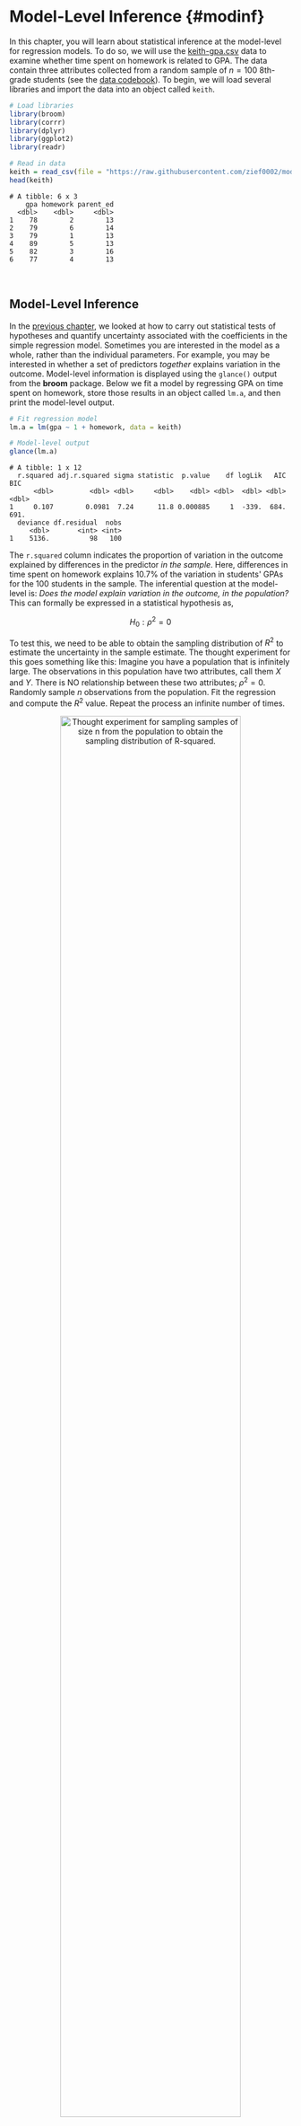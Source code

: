 # Model-Level Inference {#modinf}




In this chapter, you will learn about statistical inference at the model-level for regression models. To do so, we will use the [keith-gpa.csv](https://raw.githubusercontent.com/zief0002/modeling/master/data/keith-gpa.csv) data to examine whether time spent on homework is related to GPA. The data contain three attributes collected from a random sample of $n=100$ 8th-grade students (see the [data codebook](http://zief0002.github.io/epsy-8251/codebooks/keith-gpa.html)). To begin, we will load several libraries and import the data into an object called `keith`. 


```r
# Load libraries
library(broom)
library(corrr)
library(dplyr)
library(ggplot2)
library(readr)

# Read in data
keith = read_csv(file = "https://raw.githubusercontent.com/zief0002/modeling/master/data/keith-gpa.csv")
head(keith)
```

```
# A tibble: 6 x 3
    gpa homework parent_ed
  <dbl>    <dbl>     <dbl>
1    78        2        13
2    79        6        14
3    79        1        13
4    89        5        13
5    82        3        16
6    77        4        13
```

<br />


## Model-Level Inference

In the [previous chapter](#coefinf), we looked at how to carry out statistical tests of hypotheses and quantify uncertainty associated with the coefficients in the simple regression model. Sometimes you are interested in the model as a whole, rather than the individual parameters. For example, you may be interested in whether a set of predictors *together* explains variation in the outcome. Model-level information is displayed using the `glance()` output from the **broom** package. Below we fit a model by regressing GPA on time spent on homework, store those results in an object called `lm.a`, and then print the model-level output.


```r
# Fit regression model
lm.a = lm(gpa ~ 1 + homework, data = keith)

# Model-level output
glance(lm.a)
```


```
# A tibble: 1 x 12
  r.squared adj.r.squared sigma statistic  p.value    df logLik   AIC   BIC
      <dbl>         <dbl> <dbl>     <dbl>    <dbl> <dbl>  <dbl> <dbl> <dbl>
1     0.107        0.0981  7.24      11.8 0.000885     1  -339.  684.  691.
  deviance df.residual  nobs
     <dbl>       <int> <int>
1    5136.          98   100
```

The `r.squared` column indicates the proportion of variation in the outcome explained by differences in the predictor *in the sample*. Here, differences in time spent on homework explains 10.7\% of the variation in students' GPAs for the 100 students in the sample. The inferential question at the model-level is: *Does the model explain variation in the outcome, in the population?* This can formally be expressed in a statistical hypothesis as,

$$
H_0: \rho^2 = 0
$$

To test this, we need to be able to obtain the sampling distribution of $R^2$ to estimate the uncertainty in the sample estimate. The thought experiment for this goes something like this: Imagine you have a population that is infinitely large. The observations in this population have two attributes, call them $X$ and $Y$. There is NO relationship between these two attributes; $\rho^2 = 0$. Randomly sample $n$ observations from the population. Fit the regression and compute the $R^2$ value. Repeat the process an infinite number of times.


<div class="figure" style="text-align: center">
<img src="figs/notes-07-thought-experiment-r2.png" alt="Thought experiment for sampling samples of size n from the population to obtain the sampling distribution of R-squared." width="80%" />
<p class="caption">(\#fig:unnamed-chunk-5)Thought experiment for sampling samples of size n from the population to obtain the sampling distribution of R-squared.</p>
</div>

Below is a density plot of the sampling distribution for $R^2$ based on 1,000 random samples of size 32 drawn from a population where $\rho^2=0$. (Not an infinite number of draws, but large enough that we should have an idea of what the distribution might look like.) 

<div class="figure" style="text-align: center">
<img src="08-model-level-inference_files/figure-html/unnamed-chunk-6-1.png" alt="Sampling distribution based on 1000 simple random samples of size 32 drawn from a population where $\rho^2=0$." width="60%" />
<p class="caption">(\#fig:unnamed-chunk-6)Sampling distribution based on 1000 simple random samples of size 32 drawn from a population where $\rho^2=0$.</p>
</div>

Most of the $R^2$ values are near 0, although there is some variability that is due to sampling error. This sampling distribution is right-skewed. (WHY???) This means that we cannot use a $t$-distribution to model this distribution---remember the $t$-distribution is symmetric around zero. It turns out that this sampling distribution is better modeled using an $F$-distribution.

<br />


### The *F*-Distribution

In theoretical statistics the *F*-distribution is the ratio of two chi-squared statistics,

$$
F = \frac{\chi^2_1 / \mathit{df}_1}{\chi^2_2 / \mathit{df}_2}
$$

where $\mathit{df}_1$ and $\mathit{df}_2$ are the degrees of freedom associated with each of the chi-squared statistics, respectively. For our purposes, we don't need to pay much attention to this other than to the fact that an *F*-distribution is defined using TWO parameters: $\mathit{df}_1$ and $\mathit{df}_2$. Knowing these two values completely parameterize the *F*-distribution (they give the shape, expected value, and variation).

In regression analysis, the *F*-distribution associated with model-level inference is based on the following degrees of freedom:

$$
\begin{split}
\mathit{df}_1 &= p \\
\mathit{df}_2 &= \mathit{df}_{\mathrm{Total}}-p
\end{split}
$$

where *p* is the number of predictors used in the model and $\mathrm{Total}$ is the total degrees of freedom in the data used in the regression model ($\mathrm{Total}=n-1$). In our example, $\mathit{df}_1=1$ and $\mathit{df}_2=99-1=98$. Using these values, we have defined the $F(1,98)$-distribution.

The *F*-distribution is the sampling distribution of *F*-values (not $R^2$-values). But, it turns out that we can easily convert an $R^2$-value to an *F*-value using,

$$
F = \frac{R^2}{1 - R^2} \times \frac{\mathit{df}_2}{\mathit{df}_1}
$$

In our example,

$$
\begin{split}
F &= \frac{0.107}{1 - 0.107} \times \frac{98}{1} \\[1em]
&= 0.1198 \times 98 \\[1em]
&= 11.74
\end{split}
$$

Thus, our observed *F*-value is: $F(1,98)=11.74$. To evaluate this under the null hypothesis, we find the area under the $F(1,98)$ density curve that corresponds to *F*-values *at least as extreme* as our observed *F*-value of 11.74.

<div class="figure" style="text-align: center">
<img src="08-model-level-inference_files/figure-html/unnamed-chunk-7-1.png" alt="Plot of the probability curve for the F(1,98) distribution. The shaded area under the curve represents the *p*-value for a test evaluating whether the population rho-squared is zero using an observed *F*-value of 11.74." width="50%" />
<p class="caption">(\#fig:unnamed-chunk-7)Plot of the probability curve for the F(1,98) distribution. The shaded area under the curve represents the *p*-value for a test evaluating whether the population rho-squared is zero using an observed *F*-value of 11.74.</p>
</div>

This area (which is one-sided in the $F$-distribution) corresponds to the $p$-value. In our case this $p$-value is 0.000885. The probability of observing an $F$-value at least as extreme as we the one we observed ($F=11.74$) under the assumption that the null hypothesis is true is 0.000885. This suggests that the empirical data are inconsistent with the hypothesis that $\rho^2=0$, and it is unlikely that the model explains no variation in students' GPAs. 

<br />


### Using the *F*-distribution in Practice

In practice, all of this information is provided in the output of the `glance()` function.


```r
glance(lm.a)
```


```
# A tibble: 1 x 12
  r.squared adj.r.squared sigma statistic  p.value    df logLik   AIC   BIC
      <dbl>         <dbl> <dbl>     <dbl>    <dbl> <dbl>  <dbl> <dbl> <dbl>
1     0.107        0.0981  7.24      11.8 0.000885     1  -339.  684.  691.
  deviance df.residual  nobs
     <dbl>       <int> <int>
1    5136.          98   100
```

The observed *F*-value is given in the `statistic` column and the associated degrees of freedom are provided in the `df` and `df.residual` columns. Lastly, the *p*-value is given in the `p.value` column. When we report results from an *F*-test, we need to report the values for both degrees of freedom, the *F*-value, and the *p*-value. 

> The model-level test suggested that the empirical data are not consistent with the null hypothesis that the model explains no variation in GPAs; $F(1,98)=11.8$, $p<0.001$.

<br />


### ANOVA Decomposition

We can also get the model-level inferential information from the `anova()` output. This gives us the ANOVA decomposition for the model.


```r
anova(lm.a)
```

```
Analysis of Variance Table

Response: gpa
          Df Sum Sq Mean Sq F value    Pr(>F)    
homework   1  616.5  616.54  11.763 0.0008854 ***
Residuals 98 5136.4   52.41                      
---
Signif. codes:  0 '***' 0.001 '**' 0.01 '*' 0.05 '.' 0.1 ' ' 1
```

Note that the two *df* values for the model-level *F*-statistic correspond to the *df* in each row of the ANOVA table. The first *df* (in this case, 1) is the model degrees-of-freedom, and the second *df* (in this case, 98) is the residual degrees-of-freedom. Note the *p*-value is the same as that from the `glance()` function.

This ANOVA decomposition also breaks out the sum of squared values into the variation explained by the model (616.5) and that which is unexplained by the model (residual variation; 5136.4). Summing these two values will give the total amount of variation which can be used to compute $R^2$; $R^2 = \mathrm{SS}_{\mathrm{Model}}/\mathrm{SS}_{\mathrm{Total}}$.

This decomposition also gives us another way to consider the *F*-statistic. Recall that the *F*-statistic had a direct relationship to $R^2$

$$
F = \frac{R^2}{1 - R^2} \times \frac{\mathit{df}_2}{\mathit{df}_1}
$$

<!-- Using algebra, we could also express this as a ratio of two fractions: -->

<!-- $$ -->
<!-- F = \frac{\frac{R^2}{\mathit{df}_1}}{\frac{1 - R^2}{\mathit{df}_2}} -->
<!-- $$ -->


Since $R^2 = \mathrm{SS}_{\mathrm{Model}}/\mathrm{SS}_{\mathrm{Total}}$ we can rewrite this as:

$$
F = \frac{\frac{\mathrm{SS}_{\mathrm{Model}}}{\mathrm{SS}_{\mathrm{Total}}}}{1 - \frac{\mathrm{SS}_{\mathrm{Model}}}{\mathrm{SS}_{\mathrm{Total}}}} \times \frac{\mathit{df}_2}{\mathit{df}_1}
$$

Using algebra,

$$
\begin{split}
F &= \frac{\frac{\mathrm{SS}_{\mathrm{Model}}}{\mathrm{SS}_{\mathrm{Total}}}}{\frac{\mathrm{SS}_{\mathrm{Total}}}{\mathrm{SS}_{\mathrm{Total}}} - \frac{\mathrm{SS}_{\mathrm{Model}}}{\mathrm{SS}_{\mathrm{Total}}}} \times \frac{\mathit{df}_2}{\mathit{df}_1} \\[2ex]
&= \frac{\frac{\mathrm{SS}_{\mathrm{Model}}}{\mathrm{SS}_{\mathrm{Total}}}}{\frac{\mathrm{SS}_{\mathrm{Total}} - \mathrm{SS}_{\mathrm{Model}}}{\mathrm{SS}_{\mathrm{Total}}}} \times \frac{\mathit{df}_2}{\mathit{df}_1} \\[2ex]
&= \frac{\mathrm{SS}_{\mathrm{Model}}}{\mathrm{SS}_{\mathrm{Total}} - \mathrm{SS}_{\mathrm{Model}}} \times \frac{\mathit{df}_2}{\mathit{df}_1} \\[2ex]
&= \frac{\mathrm{SS}_{\mathrm{Model}}}{\mathrm{SS}_{\mathrm{Error}}} \times \frac{\mathit{df}_2}{\mathit{df}_1} \\[2ex]
\end{split}
$$

This expression of the *F*-statistic helps us see that the *F*-statistic is proportional to the ratio of the explained and unexplained variation. So long as the degrees of freedom remain the same, if the model explains more variation, the numerator of the *F*-statistic gets larger and the denominator will be smaller. Thus, larger *F*-values are associated with more explained variation by the model. We could also have seen this in the earlier expression of the *F*-statistic using $R^2$.

<br />


### The *F*-Statistic as the Ratio of Two Variance Estimates

In statistical theory, a sum of squares divided by a degrees of freedom is referred to as a *mean squared* value---the *average* amount of variation per degree of freedom. Since $\mathit{df}_1$ is the model degrees of freedom and $\mathit{df}_2$ is the residual (or error) degrees of freedom we could also express the *F*-statistic as:


$$
\begin{split}
F &= \frac{\mathrm{SS}_{\mathrm{Model}}}{\mathrm{SS}_{\mathrm{Error}}} \times \frac{\mathit{df}_{\mathrm{Error}}}{\mathit{df}_{\mathrm{Model}}} \\[2ex]
&= \frac{\frac{\mathrm{SS}_{\mathrm{Model}}}{\mathit{df}_{\mathrm{Model}}}}{\frac{\mathrm{SS}_{\mathrm{Error}}}{\mathit{df}_{\mathrm{Error}}}} \\[2ex]
&= \frac{\mathrm{MS}_{\mathrm{Model}}}{\mathrm{MS}_{\mathrm{Error}}}
\end{split}
$$

Thus the *F*-value is the ratio of the average variation explained by the model and the average variation that remains unexplained. In our example

$$
\begin{split}
\mathrm{MS}_{\mathrm{Model}} &= \frac{616.5}{1} = 616.5 \\[2ex]
\mathrm{MS}_{\mathrm{Error}} &= \frac{5136.4}{98} = 52.41 \\
\end{split}
$$

These values are also printed in the `anova()` output.


```r
anova(lm.a)
```

```
Analysis of Variance Table

Response: gpa
          Df Sum Sq Mean Sq F value    Pr(>F)    
homework   1  616.5  616.54  11.763 0.0008854 ***
Residuals 98 5136.4   52.41                      
---
Signif. codes:  0 '***' 0.001 '**' 0.01 '*' 0.05 '.' 0.1 ' ' 1
```

$$
F = \frac{616.5}{52.41} = 11.76
$$


The observed *F*-value of 11.76 indicates that the average explained variation is 11.76 times that of the average unexplained variation. There is an awful lot more explained variation than unexplained variation, on average. Another name for a mean squared value is a *variance estimate*. A variance estimate is literally the average amount of variation (in the squared metric) per degree of freedom. For example, go back to the introductory statistics formula for using sample data to estimate a variance:

$$
\hat\sigma^2_Y = \frac{\sum(Y_i - \bar{Y})^2}{n-1}
$$

This numerator is a sum of squares; namely the $\mathrm{SS}_{\mathrm{Total}}$. The denominator is the total degrees of freedom. We could have also referred to this as a mean square

$$
\begin{split}
\hat\sigma^2_Y &= \frac{\mathrm{SS}_{\mathrm{Total}}}{\mathit{df}_{\mathrm{Total}}} \\[2ex]
&= \mathrm{MS}_{\mathrm{Total}}
\end{split}
$$

Note that the $\mathrm{MS}_{\mathrm{Total}}$ is not printed in the `anova()` output. However, it can be computed from the values that are printed. The $\mathrm{SS}_{\mathrm{Total}}$ is just the sum of the printed sum of squares, and likewise the $$\mathit{df}_{\mathrm{Total}}$$ is the sum of the *df* values.

$$
\begin{split}
\mathrm{SS}_{\mathrm{Total}} &= 616.5 + 5136.4 = 5752.9 \\[2ex]
\mathit{df}_{\mathrm{Total}} &= 1 + 98 = 99
\end{split}
$$

Then the $\mathrm{MS}_{\mathrm{Total}}$ is the ratio of these values,

$$
\mathrm{MS}_{\mathrm{Total}} = \frac{5752.9}{99} = 58.11
$$

Since this is a estimate of the outcome variable's variance, we could also have computes the sample variance of the outcome variable, `gpa`, using the `var()` function.


```r
keith %>%
  summarize(V_gpa = var(gpa))
```

```
# A tibble: 1 x 1
  V_gpa
  <dbl>
1  58.1
```

The total mean square, or variance estimate, is also the mean square estimate of the residuals from the intercept-only model.


```r
# Fit intercept-only model
lm.0 = lm(gpa ~ 1, data = keith)

# ANOVA decomposition
anova(lm.0)
```

```
Analysis of Variance Table

Response: gpa
          Df Sum Sq Mean Sq F value Pr(>F)
Residuals 99 5752.9   58.11               
```

Remember the sum of squared residuals is $(Y_i - \hat{Y_i})^2$, but in the intercept-only model $\hat{Y_i}$ is the marginal mean, i.e., $\hat{Y_i} = \bar{Y}$. This is the numerator of the sample variance estimate and is why the mean square error from the intercept-only model and the sample variance for GPA are equivalent!

<br />


<!-- ### The F-Distribution is the Ratio of Two Chi-Squared Distributions -->

<!-- Because mean square values are variance estimates, the *F*-statistic can also be expressed as: -->

<!-- $$ -->
<!-- F = \frac{\hat\sigma^2_{\mathrm{Model}}}{\hat\sigma^2_{\mathrm{Error}}} -->
<!-- $$ -->

<!-- Stat theory tells us that the sampling distribution for a variance is $\chi^2$-distributed with a particular *df*. The model explained variance estimate ($\hat\sigma^2_{\mathrm{Model}}$) is $\chi^2$-distributed with *p* degrees of freedom (where *p* is the number of predictors in the model) and the unexplained variance estimate ($\hat\sigma^2_{\mathrm{Error}}$) is $\chi^2$-distributed with $\mathit{df}_{\mathrm{Total}} - p$ degrees of freedom. -->

<!-- <br /> -->


### Relationship Between Coefficient-Level and Model-Level Inference

Lastly, we point out that in simple regression models (models with only one predictor), the results of the model-level inference (i.e., the *p*-value) is exactly the same as that for the coefficient-level inference for the slope. 


```r
# Model-level inference
glance(lm.a)
```


```
# A tibble: 1 x 12
  r.squared adj.r.squared sigma statistic  p.value    df logLik   AIC   BIC
      <dbl>         <dbl> <dbl>     <dbl>    <dbl> <dbl>  <dbl> <dbl> <dbl>
1     0.107        0.0981  7.24      11.8 0.000885     1  -339.  684.  691.
  deviance df.residual  nobs
     <dbl>       <int> <int>
1    5136.          98   100
```


```r
# Coefficient-level inference
tidy(lm.a)
```

```
# A tibble: 2 x 5
  term        estimate std.error statistic  p.value
  <chr>          <dbl>     <dbl>     <dbl>    <dbl>
1 (Intercept)    74.3      1.94      38.3  1.01e-60
2 homework        1.21     0.354      3.43 8.85e- 4
```


That is because the model is composed of a single predictor, so asking whether the model accounts for variation in GPA **is the same as** asking whether GPA is different, on average, for students who spend a one-hour difference in time on homework. *Once we have multiple predictors in the model, the model-level results and predictor-level results will not be the same.*

<br />


## Confidence Envelope for the Model

Re-consider our thought experiment. Again, imagine you have a population that is infinitely large. The observations in this population have two attributes, call them $X$ and $Y$. The relationship between these two attributes can be expressed via a regression equation as: $\hat{Y}=\beta_0 + \beta_1(X)$. Randomly sample $n$ observations from the population, and compute the fitted regression equation, this time plotting the line (rather than only paying attention to the numerical estimates of the slope or intercept). Continue sampling from this population, each time drawing the fitted regression equation.

<div class="figure" style="text-align: center">
<img src="figs/notes-07-thought-experiment-confidence-envelope.png" alt="Thought experiment for sampling samples of size *n* from the population to obtain the fitted regression line." width="80%" />
<p class="caption">(\#fig:unnamed-chunk-17)Thought experiment for sampling samples of size *n* from the population to obtain the fitted regression line.</p>
</div>

Now, imagine superimposing all of these lines on the same plot. 

<div class="figure" style="text-align: center">
<img src="figs/notes-07-superimposed-lines.png" alt="Plot showing the fitted regression lines for many, many random samples of size *n*." width="50%" />
<p class="caption">(\#fig:unnamed-chunk-18)Plot showing the fitted regression lines for many, many random samples of size *n*.</p>
</div>

Examining where the sampled lines fall gives a visual interpretation of the uncertainty in the model. This two-dimensional display of uncertainty is referred to as a *confidence envelope*. In practice we estimate the uncertainty from the sample data and plot it around the fitted line from the sample.

For simple regression models, we can plot this directly by including the the `geom_smooth()` layer in our plot. This adds a smoother to the plot. To add the fitted simple regression line, we use the argument `method="lm"`. This will add the fitted regression line and confidence envelope to the plot based on fitting a linear model to the variables included in the `x=` and `y=` arguments in the aesthetic mapping defined in `aes()`.^[The confidence envelope can be omitted by using the argument `se=FALSE`.] The color of the fitted line and of the confidence envelope can be set using `color=` and `fill=` respectively.


```r
# Create plot
ggplot(data = keith, aes(x = homework, y = gpa)) +
  geom_smooth(method = "lm", color = "#c62f4b", fill = "#696969") +
  xlab("Time spent on homework") +
  ylab("GPA (on a 100-pt. scale)") +
  theme_bw()
```

<div class="figure" style="text-align: center">
<img src="08-model-level-inference_files/figure-html/unnamed-chunk-19-1.png" alt="GPA plotted as a function of time spent on homework. The OLS regression line (raspberry) and confidence envelope (grey shaded area) are also displayed." width="50%" />
<p class="caption">(\#fig:unnamed-chunk-19)GPA plotted as a function of time spent on homework. The OLS regression line (raspberry) and confidence envelope (grey shaded area) are also displayed.</p>
</div>

Note that we want to indicate the confidence envelope or make reference to the uncertainty in the figure caption. We pointed out that the confidence envelope indicates uncertainty by displaying the sampling variation associated with the location of the fitted regression line. 

We can also use this plot to make inferences about the mean $Y$-value conditioned on $X$. For example, using the fitted regression equation, the model predicts that the mean GPA for students who spend 6 hours each week on homework is 81.6. Graphically this is the point on the fitted regression line associated with $X=6$. 

However, we also now understand that there is uncertainty associated with estimates obtained from sample data. How much uncertainty is there in that estimate of 81.6? We can use the bounds of the confidence envelope at $X=6$ to answer this question. The lower bound of the confidence envelope at $X=6$ is approximately 80 and the upper bound is approximately 83. This tells, based on the sample data, we think the mean GPA for students who spend 6 hours each week on homework is between 80 and 83. Graphically, we can see these values in the plot.

<div class="figure" style="text-align: center">
<img src="08-model-level-inference_files/figure-html/unnamed-chunk-20-1.png" alt="GPA plotted as a function of time spent on homework. The OLS regression line (raspberry) and confidence ebnvelope (grey shaded area) are also displayed. The fitted value at *X*=6 is displayed as a point and the uncertainty in the estimate is displayed as an error bar." width="50%" />
<p class="caption">(\#fig:unnamed-chunk-20)GPA plotted as a function of time spent on homework. The OLS regression line (raspberry) and confidence ebnvelope (grey shaded area) are also displayed. The fitted value at *X*=6 is displayed as a point and the uncertainty in the estimate is displayed as an error bar.</p>
</div>

This uncertainty estimate is technically a 95% confidence interval for the mean GPA for students who spend 6 hours each week on homework. As such, a more formal interpretation is:

> With 95% confidence, the mean GPA for students who spend 6 hours each week on homework is between 80 and 83.


Notice that there is more uncertainty for the mean GPA for some values of $X$ than for others. This is because of the amount of information at each $X$. We have more information in the data around the mean $X$-value and less information at extreme $X$-values. That implies that we have more certainty in the estimates we make for the mean GPA for students who spend around 5 hours of homework each week than we do in students who only spend 1 hour aweek or those who spend 11 hours a week on homework.




